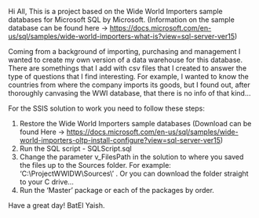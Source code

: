 
Hi All,
This is a project based on the Wide World Importers sample databases for Microsoft SQL by Microsoft. 
  (Information on the sample database can be found here -> 
    https://docs.microsoft.com/en-us/sql/samples/wide-world-importers-what-is?view=sql-server-ver15)

Coming from a background of importing, purchasing and management I wanted to create my own version of a data warehouse for this database.
There are somethings that I add with csv files that I created to answer the type of questions that I find interesting. 
For example, I wanted to know the countries from where the company imports its goods, 
but I found out, after thoroughly canvasing the WWI database, that there is no info of that kind…

For the SSIS solution to work you need to follow these steps:
1.	Restore the Wide World Importers sample databases 
    (Download can be found Here -> 
      https://docs.microsoft.com/en-us/sql/samples/wide-world-importers-oltp-install-configure?view=sql-server-ver15)
2.	Run the SQL script - SQLScript.sql
3.	Change the parameter v_FilesPath in the solution to where you saved the files up to the Sources folder. 
    For example: ‘C:\ProjectWWIDW\Sources\’ . 
    Or you can download the folder straight to your C drive…
4.	Run the ‘Master’ package or each of the packages by order.

Have a great day!
BatEl Yaish.
